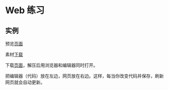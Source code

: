 # Web 练习


## 实例
预览<a href="../examples/web-practice-1.html">页面</a>

素材<a href="../examples/run.zip">下载</a>

下载<a href="../examples/example-web-1.zip">页面</a>，解压后用浏览器和编辑器同时打开。

把编辑器（代码）放在左边，网页放在右边。这样，每当你改变代码并保存，刷新网页就会自动更新。



